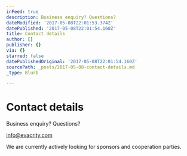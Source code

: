 ```yaml
---
inFeed: true
description: Business enquiry? Questions?
dateModified: '2017-05-08T22:01:53.374Z'
datePublished: '2017-05-08T22:01:54.160Z'
title: Contact details
author: []
publisher: {}
via: {}
starred: false
datePublishedOriginal: '2017-05-08T22:01:54.160Z'
sourcePath: _posts/2017-05-08-contact-details.md
_type: Blurb

---
```

# Contact details

Business enquiry? Questions?

info@evacrity.com

We are currently actively looking for sponsors and cooperation parties.
